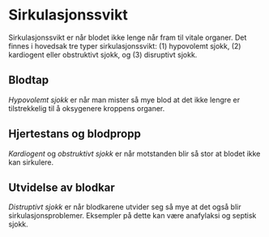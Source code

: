 # Sirkulasjonssvikt
Sirkulasjonssvikt er når blodet ikke lenge når fram til vitale organer. Det finnes i hovedsak tre typer sirkulasjonssvikt: (1) hypovolemt sjokk, (2) kardiogent eller obstruktivt sjokk, og (3) disruptivt sjokk.

## Blodtap
*Hypovolemt sjokk* er når man mister så mye blod at det ikke lengre er tilstrekkelig til å oksygenere kroppens organer.

## Hjertestans og blodpropp
*Kardiogent* og *obstruktivt sjokk* er når motstanden blir så stor at blodet ikke kan sirkulere.

## Utvidelse av blodkar
*Distruptivt sjokk* er når blodkarene utvider seg så mye at det også blir sirkulasjonsproblemer. Eksempler på dette kan være anafylaksi og septisk sjokk.
